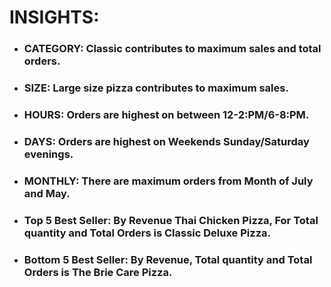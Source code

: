 # INSIGHTS:

* ### CATEGORY: Classic contributes to maximum  sales and total orders.
* ### SIZE: Large size pizza contributes to  maximum sales.
* ### HOURS: Orders are highest on between 12-2:PM/6-8:PM.
* ### DAYS: Orders are highest on Weekends Sunday/Saturday evenings. 
* ### MONTHLY: There are maximum orders from Month of July and May.
* ### Top 5 Best Seller: By Revenue Thai Chicken Pizza, For Total quantity and Total Orders is Classic Deluxe Pizza.   
* ### Bottom 5 Best Seller: By Revenue, Total quantity and Total Orders is The Brie Care Pizza.
